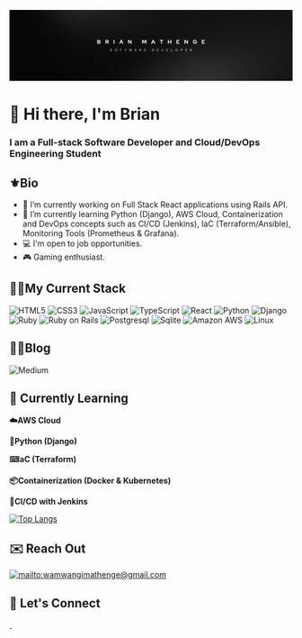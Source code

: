 ![GitHub Banner](./images/banner.png) 

# 🦁 Hi there, I'm Brian
### I am a Full-stack Software Developer and Cloud/DevOps Engineering Student


## ⚜️Bio
- 🔨 I’m currently working on Full Stack React applications using Rails API.
- 🔭 I’m currently learning Python (Django), AWS Cloud, Containerization and DevOps concepts such as CI/CD (Jenkins), IaC (Terraform/Ansible), Monitoring Tools (Prometheus & Grafana).
- 💻 I'm open to job opportunities.
- 🎮 Gaming enthusiast.


## 👨‍💻My Current Stack

![HTML5](https://img.shields.io/badge/html5-%23E34F26.svg?style=for-the-badge&logo=html5&logoColor=white) 
![CSS3](https://img.shields.io/badge/css3-%231572B6.svg?style=for-the-badge&logo=css3&logoColor=white) 
![JavaScript](https://img.shields.io/badge/JavaScript-F7DF1E?style=for-the-badge&logo=javascript&logoColor=black) 
![TypeScript](https://img.shields.io/badge/typescript-%23007ACC.svg?style=for-the-badge&logo=typescript&logoColor=white)
![React](https://img.shields.io/badge/react-%2320232a.svg?style=for-the-badge&logo=react&logoColor=%2361DAFB) 
![Python](https://img.shields.io/badge/Python-14354C?style=for-the-badge&logo=python&logoColor=white) 
![Django](https://img.shields.io/badge/Django-092E20?style=for-the-badge&logo=django&logoColor=white) 
![Ruby](https://img.shields.io/badge/ruby-%23CC342D.svg?style=for-the-badge&logo=ruby&logoColor=white) 
![Ruby on Rails](https://img.shields.io/badge/Ruby_on_Rails-CC0000?style=for-the-badge&logo=ruby-on-rails&logoColor=white) 
![Postgresql](https://img.shields.io/badge/PostgreSQL-316192?style=for-the-badge&logo=postgresql&logoColor=white) 
![Sqlite](https://img.shields.io/badge/SQLite-07405E?style=for-the-badge&logo=sqlite&logoColor=white) 
![Amazon AWS](https://img.shields.io/badge/Amazon_AWS-FF9900?style=for-the-badge&logo=amazonaws&logoColor=white) 
![Linux](https://img.shields.io/badge/Linux-FCC624?style=for-the-badge&logo=linux&logoColor=black) 


## ✍🏽Blog
![Medium](https://img.shields.io/badge/Medium-12100E?style=for-the-badge&logo=medium&logoColor=white)



## 📕 Currently Learning

**☁️AWS Cloud**

**🐍Python (Django)**

**⌨️IaC (Terraform)**

**📦Containerization (Docker & Kubernetes)**

**🤵CI/CD with Jenkins**



[![Top Langs](https://github-readme-stats-git-masterrstaa-rickstaa.vercel.app/api/top-langs/?username=wamwangi-mathenge&theme=blue-green&hide_border=false)](https://github.com/wamwangi-mathenge/github-readme-stats)

## ✉️ Reach Out
<a href="mailto:wamwangimathenge@gmail.com">
    <img 
        src="https://img.shields.io/badge/Gmail-D14836?style=for-the-badge&logo=gmail&logoColor=white"
        alt="mailto:wamwangimathenge@gmail.com"
    >
</a>




## 🤝 Let's Connect


<a href="https://www.linkedin.com/in/wamwangi-mathenge/">
    <img 
        src="https://img.shields.io/badge/LinkedIn-0077B5?style=for-the-badge&logo=linkedin&logoColor=white"
        alt=""
    >
</a>
<a href="https://twitter.com/_BrianMathenge">
    <img 
        src="https://img.shields.io/badge/Twitter-1DA1F2?style=for-the-badge&logo=twitter&logoColor=white"
        alt=""
    >
</a>
